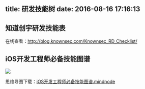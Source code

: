 title: 研发技能树
date: 2016-08-16 17:16:13
---
## 知道创宇研发技能表

在线查看：<http://blog.knownsec.com/Knownsec_RD_Checklist/>

##  iOS开发工程师必备技能图谱

![](/images/iOS开发工程师必备技能图谱.png)

思维导图下载：[iOS开发工程师必备技能图谱.mindnode](/images/iOS开发工程师必备技能图谱.zip)
